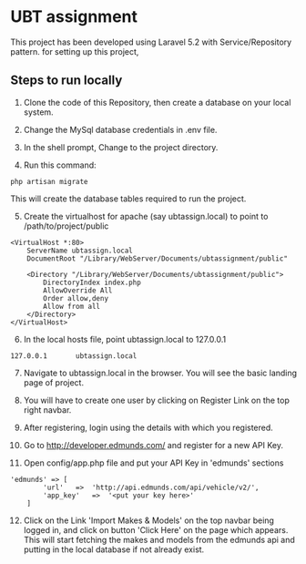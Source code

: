 # UBT assignment
This project has been developed using Laravel 5.2 with Service/Repository pattern. for setting up this project,

## Steps to run locally
1. Clone the code of this Repository, then create a database on your local system.

2. Change the MySql database credentials in .env file.

3. In the shell prompt, Change to the project directory.

4. Run this command:
```
php artisan migrate
```
 This will create the database tables required to run the project.

5. Create the virtualhost for apache (say ubtassign.local) to point to /path/to/project/public
```
<VirtualHost *:80>
    ServerName ubtassign.local
    DocumentRoot "/Library/WebServer/Documents/ubtassignment/public"

    <Directory "/Library/WebServer/Documents/ubtassignment/public">
        DirectoryIndex index.php
        AllowOverride All
        Order allow,deny
        Allow from all
    </Directory>
</VirtualHost>
```

6. In the local hosts file, point ubtassign.local to 127.0.0.1
```
127.0.0.1       ubtassign.local
```

7. Navigate to ubtassign.local in the browser. You will see the basic landing page of project.

8. You will have to create one user by clicking on Register Link on the top right navbar.

9. After registering, login using the details with which you registered.

10. Go to http://developer.edmunds.com/ and register for a new API Key.

11. Open config/app.php file and put your API Key in 'edmunds' sections
```
'edmunds' => [
        'url'   =>  'http://api.edmunds.com/api/vehicle/v2/',
        'app_key'   =>  '<put your key here>'
    ]
```
12. Click on the Link 'Import Makes & Models' on the top navbar being logged in, and click on button 'Click Here' on the page which appears. This will start fetching the makes and models from the edmunds api and putting in the local database if not already exist.
